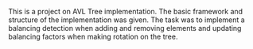 This is a project on AVL Tree implementation. The basic framework and structure of the implementation was given. The task was to implement a balancing detection when adding and removing elements and updating balancing factors when making rotation on the tree.
